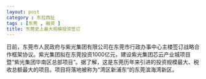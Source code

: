 ```yaml
---
layout: post
category : 东拉西扯
tags : [东莞 , 融资 ]
title: 东莞史上最大规模投资签订
---
```


日前，东莞市人民政府与紫光集团有限公司在东莞市行政办事中心主楼签订战略合作框架协议。紫光集团拟在东莞投资1000亿元，建设紫光集团芯云产业城项目暨“紫光集团华南区总部项目”。据了解，这是东莞历年来引进的投资规模最大、税收总额最大的项目。项目将落地被称为“湾区新浦东”的东莞滨海湾新区。 ​​​​